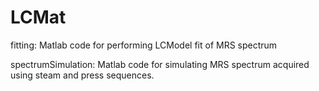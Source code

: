 # LCMat

fitting: Matlab code for performing LCModel fit of MRS spectrum 

spectrumSimulation: Matlab code for simulating MRS spectrum acquired using steam and press sequences.
